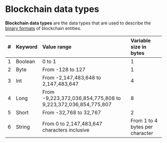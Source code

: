 # Blockchain data types

**Blockchain data types** are the data types that are used to describe the [binary formats](/blockchain/binary-format.md) of blockchain entities.

| # | Keyword | Value range | Variable size in bytes |
| :--- | :--- | :--- | :--- |
| 1 | Boolean | 0 to 1 | 1 |
| 2 | Byte | From -128 to 127 | 1 |
| 3 | Int | From -2,147,483,648 to 2,147,483,647 | 4 |
| 4 | Long | From -9,223,372,036,854,775,808 to 9,223,372,036,854,775,807 | 8 |
| 5 | Short | From -32,768 to 32,767 | 2 |
| 6 | String | From 0 to 2,147,483,647 characters inclusive | From 1 to 4 bytes per character |
